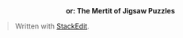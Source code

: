 <center><b>or: The Mertit of Jigsaw Puzzles</b></center>


> Written with [StackEdit](https://stackedit.io/).
<!--stackedit_data:
eyJoaXN0b3J5IjpbLTEwMzU2MzQ0OTIsMjk3MTUzMDI5XX0=
-->